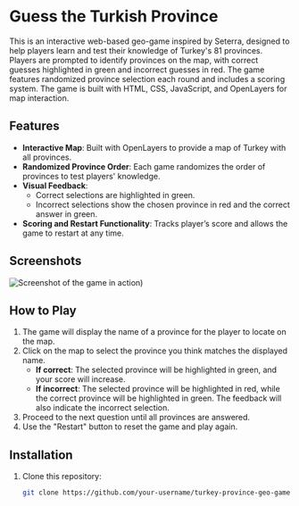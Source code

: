 # Guess the Turkish Province

This is an interactive web-based geo-game inspired by Seterra, designed to help players learn and test their knowledge of Turkey's 81 provinces. Players are prompted to identify provinces on the map, with correct guesses highlighted in green and incorrect guesses in red. The game features randomized province selection each round and includes a scoring system. The game is built with HTML, CSS, JavaScript, and OpenLayers for map interaction.

## Features

- **Interactive Map**: Built with OpenLayers to provide a map of Turkey with all provinces.
- **Randomized Province Order**: Each game randomizes the order of provinces to test players' knowledge.
- **Visual Feedback**: 
  - Correct selections are highlighted in green.
  - Incorrect selections show the chosen province in red and the correct answer in green.
- **Scoring and Restart Functionality**: Tracks player’s score and allows the game to restart at any time.

## Screenshots

![Screenshot of the game in action](main/in_game_footage.png))

## How to Play

1. The game will display the name of a province for the player to locate on the map.
2. Click on the map to select the province you think matches the displayed name.
   - **If correct**: The selected province will be highlighted in green, and your score will increase.
   - **If incorrect**: The selected province will be highlighted in red, while the correct province will be highlighted in green. The feedback will also indicate the incorrect selection.
3. Proceed to the next question until all provinces are answered.
4. Use the "Restart" button to reset the game and play again.

## Installation

1. Clone this repository:
   ```bash
   git clone https://github.com/your-username/turkey-province-geo-game.git
